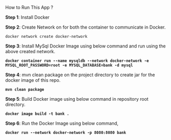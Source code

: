 How to Run This App ?

**Step 1**: Install Docker

**Step 2**: Create Network on for both the container to communicate in Docker.

`docker network create docker-network`

**Step 3**: Install MySql Docker Image using below command and run using the above created network.

**`docker container run --name mysqldb --network docker-network -e MYSQL_ROOT_PASSWORD=root -e MYSQL_DATABASE=bank -d mysql`**

**Step 4**: mvn clean package on the project directory to create jar for the docker image of this repo.

**`mvn clean package`**

**Step 5**: Build Docker image using below command in repository root directory.

**`docker image build -t bank .`**

**Step 6**: Run the Docker Image using below command,

**`docker run --network docker-network -p 8080:8080 bank`**
